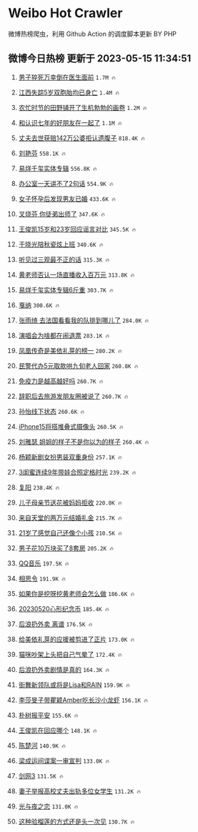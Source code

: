 # Weibo Hot Crawler 



微博热榜爬虫，利用 Github Action 的调度脚本更新 BY PHP 


## 微博今日热榜 更新于 2023-05-15 11:34:51 
1. [男子猝死万幸倒在医生面前](https://s.weibo.com/weibo?q=%23%E7%94%B7%E5%AD%90%E7%8C%9D%E6%AD%BB%E4%B8%87%E5%B9%B8%E5%80%92%E5%9C%A8%E5%8C%BB%E7%94%9F%E9%9D%A2%E5%89%8D%23&t=31&band_rank=1&Refer=top) `1.7M 🔥` 

1. [江西失踪5岁双胞胎均已身亡](https://s.weibo.com/weibo?q=%23%E6%B1%9F%E8%A5%BF%E5%A4%B1%E8%B8%AA5%E5%B2%81%E5%8F%8C%E8%83%9E%E8%83%8E%E5%9D%87%E5%B7%B2%E8%BA%AB%E4%BA%A1%23&t=31&band_rank=2&Refer=top) `1.4M 🔥` 

1. [农忙时节的田野铺开了生机勃勃的画卷](https://s.weibo.com/weibo?q=%23%E5%86%9C%E5%BF%99%E6%97%B6%E8%8A%82%E7%9A%84%E7%94%B0%E9%87%8E%E9%93%BA%E5%BC%80%E4%BA%86%E7%94%9F%E6%9C%BA%E5%8B%83%E5%8B%83%E7%9A%84%E7%94%BB%E5%8D%B7%23&t=31&band_rank=3&Refer=top) `1.2M 🔥` 

1. [和认识七年的好朋友在一起了](https://s.weibo.com/weibo?q=%23%E5%92%8C%E8%AE%A4%E8%AF%86%E4%B8%83%E5%B9%B4%E7%9A%84%E5%A5%BD%E6%9C%8B%E5%8F%8B%E5%9C%A8%E4%B8%80%E8%B5%B7%E4%BA%86%23&t=31&band_rank=4&Refer=top) `1.1M 🔥` 

1. [丈夫去世获赔142万公婆拒认遗腹子](https://s.weibo.com/weibo?q=%23%E4%B8%88%E5%A4%AB%E5%8E%BB%E4%B8%96%E8%8E%B7%E8%B5%94142%E4%B8%87%E5%85%AC%E5%A9%86%E6%8B%92%E8%AE%A4%E9%81%97%E8%85%B9%E5%AD%90%23&t=31&band_rank=5&Refer=top) `818.4K 🔥` 

1. [刘艳芬](https://s.weibo.com/weibo?q=%E5%88%98%E8%89%B3%E8%8A%AC&t=31&band_rank=6&Refer=top) `558.1K 🔥` 

1. [易烊千玺实体专辑](https://s.weibo.com/weibo?q=%E6%98%93%E7%83%8A%E5%8D%83%E7%8E%BA%E5%AE%9E%E4%BD%93%E4%B8%93%E8%BE%91&t=31&band_rank=7&Refer=top) `556.8K 🔥` 

1. [办公室一天讲不了2句话](https://s.weibo.com/weibo?q=%23%E5%8A%9E%E5%85%AC%E5%AE%A4%E4%B8%80%E5%A4%A9%E8%AE%B2%E4%B8%8D%E4%BA%862%E5%8F%A5%E8%AF%9D%23&t=31&band_rank=8&Refer=top) `554.9K 🔥` 

1. [女子怀孕后发现男友已婚](https://s.weibo.com/weibo?q=%23%E5%A5%B3%E5%AD%90%E6%80%80%E5%AD%95%E5%90%8E%E5%8F%91%E7%8E%B0%E7%94%B7%E5%8F%8B%E5%B7%B2%E5%A9%9A%23&t=31&band_rank=9&Refer=top) `433.6K 🔥` 

1. [叉烧芬 你徒弟出师了](https://s.weibo.com/weibo?q=%E5%8F%89%E7%83%A7%E8%8A%AC%20%E4%BD%A0%E5%BE%92%E5%BC%9F%E5%87%BA%E5%B8%88%E4%BA%86&t=31&band_rank=10&Refer=top) `347.6K 🔥` 

1. [王俊凯15岁和23岁回应谣言对比](https://s.weibo.com/weibo?q=%23%E7%8E%8B%E4%BF%8A%E5%87%AF15%E5%B2%81%E5%92%8C23%E5%B2%81%E5%9B%9E%E5%BA%94%E8%B0%A3%E8%A8%80%E5%AF%B9%E6%AF%94%23&t=31&band_rank=11&Refer=top) `345.5K 🔥` 

1. [于晓光陪秋瓷炫上班](https://s.weibo.com/weibo?q=%23%E4%BA%8E%E6%99%93%E5%85%89%E9%99%AA%E7%A7%8B%E7%93%B7%E7%82%AB%E4%B8%8A%E7%8F%AD%23&t=31&band_rank=12&Refer=top) `340.6K 🔥` 

1. [听见过三观最不正的话](https://s.weibo.com/weibo?q=%23%E5%90%AC%E8%A7%81%E8%BF%87%E4%B8%89%E8%A7%82%E6%9C%80%E4%B8%8D%E6%AD%A3%E7%9A%84%E8%AF%9D%23&t=31&band_rank=13&Refer=top) `315.3K 🔥` 

1. [黄老师否认一场直播收入百万元](https://s.weibo.com/weibo?q=%23%E9%BB%84%E8%80%81%E5%B8%88%E5%90%A6%E8%AE%A4%E4%B8%80%E5%9C%BA%E7%9B%B4%E6%92%AD%E6%94%B6%E5%85%A5%E7%99%BE%E4%B8%87%E5%85%83%23&t=31&band_rank=14&Refer=top) `313.8K 🔥` 

1. [易烊千玺实体专辑6斤重](https://s.weibo.com/weibo?q=%E6%98%93%E7%83%8A%E5%8D%83%E7%8E%BA%E5%AE%9E%E4%BD%93%E4%B8%93%E8%BE%916%E6%96%A4%E9%87%8D&t=31&band_rank=15&Refer=top) `303.7K 🔥` 

1. [戛纳](https://s.weibo.com/weibo?q=%E6%88%9B%E7%BA%B3&t=31&band_rank=16&Refer=top) `300.6K 🔥` 

1. [张雨绮 去法国看看我的队排到哪儿了](https://s.weibo.com/weibo?q=%E5%BC%A0%E9%9B%A8%E7%BB%AE%20%E5%8E%BB%E6%B3%95%E5%9B%BD%E7%9C%8B%E7%9C%8B%E6%88%91%E7%9A%84%E9%98%9F%E6%8E%92%E5%88%B0%E5%93%AA%E5%84%BF%E4%BA%86&t=31&band_rank=17&Refer=top) `284.0K 🔥` 

1. [演唱会为啥都在闹退票](https://s.weibo.com/weibo?q=%23%E6%BC%94%E5%94%B1%E4%BC%9A%E4%B8%BA%E5%95%A5%E9%83%BD%E5%9C%A8%E9%97%B9%E9%80%80%E7%A5%A8%23&t=31&band_rank=18&Refer=top) `283.1K 🔥` 

1. [凤凰传奇是美依礼芽的榜一](https://s.weibo.com/weibo?q=%23%E5%87%A4%E5%87%B0%E4%BC%A0%E5%A5%87%E6%98%AF%E7%BE%8E%E4%BE%9D%E7%A4%BC%E8%8A%BD%E7%9A%84%E6%A6%9C%E4%B8%80%23&t=31&band_rank=19&Refer=top) `280.2K 🔥` 

1. [民警代办5元取款哄九旬老人回家](https://s.weibo.com/weibo?q=%23%E6%B0%91%E8%AD%A6%E4%BB%A3%E5%8A%9E5%E5%85%83%E5%8F%96%E6%AC%BE%E5%93%84%E4%B9%9D%E6%97%AC%E8%80%81%E4%BA%BA%E5%9B%9E%E5%AE%B6%23&t=31&band_rank=20&Refer=top) `260.8K 🔥` 

1. [免疫力是越高越好吗](https://s.weibo.com/weibo?q=%23%E5%85%8D%E7%96%AB%E5%8A%9B%E6%98%AF%E8%B6%8A%E9%AB%98%E8%B6%8A%E5%A5%BD%E5%90%97%23&t=31&band_rank=21&Refer=top) `260.7K 🔥` 

1. [辞职后去旅游发朋友圈被说了](https://s.weibo.com/weibo?q=%23%E8%BE%9E%E8%81%8C%E5%90%8E%E5%8E%BB%E6%97%85%E6%B8%B8%E5%8F%91%E6%9C%8B%E5%8F%8B%E5%9C%88%E8%A2%AB%E8%AF%B4%E4%BA%86%23&t=31&band_rank=22&Refer=top) `260.7K 🔥` 

1. [孙怡线下状态](https://s.weibo.com/weibo?q=%23%E5%AD%99%E6%80%A1%E7%BA%BF%E4%B8%8B%E7%8A%B6%E6%80%81%23&t=31&band_rank=23&Refer=top) `260.6K 🔥` 

1. [iPhone15将搭堆叠式摄像头](https://s.weibo.com/weibo?q=%23iPhone15%E5%B0%86%E6%90%AD%E5%A0%86%E5%8F%A0%E5%BC%8F%E6%91%84%E5%83%8F%E5%A4%B4%23&t=31&band_rank=24&Refer=top) `260.5K 🔥` 

1. [刘雅瑟 姐姐的样子不是你以为的样子](https://s.weibo.com/weibo?q=%E5%88%98%E9%9B%85%E7%91%9F%20%E5%A7%90%E5%A7%90%E7%9A%84%E6%A0%B7%E5%AD%90%E4%B8%8D%E6%98%AF%E4%BD%A0%E4%BB%A5%E4%B8%BA%E7%9A%84%E6%A0%B7%E5%AD%90&t=31&band_rank=25&Refer=top) `260.4K 🔥` 

1. [杨颖新剧女扮男装双重身份](https://s.weibo.com/weibo?q=%23%E6%9D%A8%E9%A2%96%E6%96%B0%E5%89%A7%E5%A5%B3%E6%89%AE%E7%94%B7%E8%A3%85%E5%8F%8C%E9%87%8D%E8%BA%AB%E4%BB%BD%23&t=31&band_rank=26&Refer=top) `257.1K 🔥` 

1. [3闺蜜连续9年带娃合照定格时光](https://s.weibo.com/weibo?q=%233%E9%97%BA%E8%9C%9C%E8%BF%9E%E7%BB%AD9%E5%B9%B4%E5%B8%A6%E5%A8%83%E5%90%88%E7%85%A7%E5%AE%9A%E6%A0%BC%E6%97%B6%E5%85%89%23&t=31&band_rank=27&Refer=top) `239.2K 🔥` 

1. [复阳](https://s.weibo.com/weibo?q=%E5%A4%8D%E9%98%B3&t=31&band_rank=28&Refer=top) `238.4K 🔥` 

1. [儿子母亲节送花被妈妈拒收](https://s.weibo.com/weibo?q=%23%E5%84%BF%E5%AD%90%E6%AF%8D%E4%BA%B2%E8%8A%82%E9%80%81%E8%8A%B1%E8%A2%AB%E5%A6%88%E5%A6%88%E6%8B%92%E6%94%B6%23&t=31&band_rank=29&Refer=top) `220.0K 🔥` 

1. [来自天堂的两万元结婚礼金](https://s.weibo.com/weibo?q=%23%E6%9D%A5%E8%87%AA%E5%A4%A9%E5%A0%82%E7%9A%84%E4%B8%A4%E4%B8%87%E5%85%83%E7%BB%93%E5%A9%9A%E7%A4%BC%E9%87%91%23&t=31&band_rank=30&Refer=top) `215.7K 🔥` 

1. [21岁了感觉自己还像个小孩](https://s.weibo.com/weibo?q=%2321%E5%B2%81%E4%BA%86%E6%84%9F%E8%A7%89%E8%87%AA%E5%B7%B1%E8%BF%98%E5%83%8F%E4%B8%AA%E5%B0%8F%E5%AD%A9%23&t=31&band_rank=31&Refer=top) `210.5K 🔥` 

1. [男子花10万块买了8套房](https://s.weibo.com/weibo?q=%23%E7%94%B7%E5%AD%90%E8%8A%B110%E4%B8%87%E5%9D%97%E4%B9%B0%E4%BA%868%E5%A5%97%E6%88%BF%23&t=31&band_rank=32&Refer=top) `205.2K 🔥` 

1. [QQ音乐](https://s.weibo.com/weibo?q=QQ%E9%9F%B3%E4%B9%90&t=31&band_rank=33&Refer=top) `197.5K 🔥` 

1. [相思令](https://s.weibo.com/weibo?q=%E7%9B%B8%E6%80%9D%E4%BB%A4&t=31&band_rank=34&Refer=top) `191.9K 🔥` 

1. [如果你是挖呀挖黄老师会怎么做](https://s.weibo.com/weibo?q=%23%E5%A6%82%E6%9E%9C%E4%BD%A0%E6%98%AF%E6%8C%96%E5%91%80%E6%8C%96%E9%BB%84%E8%80%81%E5%B8%88%E4%BC%9A%E6%80%8E%E4%B9%88%E5%81%9A%23&t=31&band_rank=35&Refer=top) `186.6K 🔥` 

1. [20230520心形纪念币](https://s.weibo.com/weibo?q=%2320230520%E5%BF%83%E5%BD%A2%E7%BA%AA%E5%BF%B5%E5%B8%81%23&t=31&band_rank=36&Refer=top) `185.4K 🔥` 

1. [后浪扔外卖 离谱](https://s.weibo.com/weibo?q=%E5%90%8E%E6%B5%AA%E6%89%94%E5%A4%96%E5%8D%96%20%E7%A6%BB%E8%B0%B1&t=31&band_rank=37&Refer=top) `176.5K 🔥` 

1. [给美依礼芽的应援被剪进了正片](https://s.weibo.com/weibo?q=%23%E7%BB%99%E7%BE%8E%E4%BE%9D%E7%A4%BC%E8%8A%BD%E7%9A%84%E5%BA%94%E6%8F%B4%E8%A2%AB%E5%89%AA%E8%BF%9B%E4%BA%86%E6%AD%A3%E7%89%87%23&t=31&band_rank=38&Refer=top) `173.0K 🔥` 

1. [猫咪吵架上头把自己气晕了](https://s.weibo.com/weibo?q=%23%E7%8C%AB%E5%92%AA%E5%90%B5%E6%9E%B6%E4%B8%8A%E5%A4%B4%E6%8A%8A%E8%87%AA%E5%B7%B1%E6%B0%94%E6%99%95%E4%BA%86%23&t=31&band_rank=39&Refer=top) `172.4K 🔥` 

1. [后浪扔外卖剧情是真的](https://s.weibo.com/weibo?q=%23%E5%90%8E%E6%B5%AA%E6%89%94%E5%A4%96%E5%8D%96%E5%89%A7%E6%83%85%E6%98%AF%E7%9C%9F%E7%9A%84%23&t=31&band_rank=40&Refer=top) `164.3K 🔥` 

1. [街舞新领队或将是Lisa和RAIN](https://s.weibo.com/weibo?q=%23%E8%A1%97%E8%88%9E%E6%96%B0%E9%A2%86%E9%98%9F%E6%88%96%E5%B0%86%E6%98%AFLisa%E5%92%8CRAIN%23&t=31&band_rank=41&Refer=top) `159.9K 🔥` 

1. [李莎旻子带瞿颖Amber吃长沙小龙虾](https://s.weibo.com/weibo?q=%23%E6%9D%8E%E8%8E%8E%E6%97%BB%E5%AD%90%E5%B8%A6%E7%9E%BF%E9%A2%96Amber%E5%90%83%E9%95%BF%E6%B2%99%E5%B0%8F%E9%BE%99%E8%99%BE%23&t=31&band_rank=42&Refer=top) `156.1K 🔥` 

1. [朴树报平安](https://s.weibo.com/weibo?q=%23%E6%9C%B4%E6%A0%91%E6%8A%A5%E5%B9%B3%E5%AE%89%23&t=31&band_rank=43&Refer=top) `155.6K 🔥` 

1. [王俊凯在回应哪个](https://s.weibo.com/weibo?q=%23%E7%8E%8B%E4%BF%8A%E5%87%AF%E5%9C%A8%E5%9B%9E%E5%BA%94%E5%93%AA%E4%B8%AA%23&t=31&band_rank=44&Refer=top) `148.1K 🔥` 

1. [陈楚河](https://s.weibo.com/weibo?q=%E9%99%88%E6%A5%9A%E6%B2%B3&t=31&band_rank=45&Refer=top) `140.9K 🔥` 

1. [梁成运间谍案一审宣判](https://s.weibo.com/weibo?q=%23%E6%A2%81%E6%88%90%E8%BF%90%E9%97%B4%E8%B0%8D%E6%A1%88%E4%B8%80%E5%AE%A1%E5%AE%A3%E5%88%A4%23&t=31&band_rank=46&Refer=top) `133.0K 🔥` 

1. [剑网3](https://s.weibo.com/weibo?q=%E5%89%91%E7%BD%913&t=31&band_rank=47&Refer=top) `131.5K 🔥` 

1. [妻子举报高校丈夫出轨多位女学生](https://s.weibo.com/weibo?q=%23%E5%A6%BB%E5%AD%90%E4%B8%BE%E6%8A%A5%E9%AB%98%E6%A0%A1%E4%B8%88%E5%A4%AB%E5%87%BA%E8%BD%A8%E5%A4%9A%E4%BD%8D%E5%A5%B3%E5%AD%A6%E7%94%9F%23&t=31&band_rank=48&Refer=top) `131.2K 🔥` 

1. [光与夜之恋](https://s.weibo.com/weibo?q=%E5%85%89%E4%B8%8E%E5%A4%9C%E4%B9%8B%E6%81%8B&t=31&band_rank=49&Refer=top) `131.0K 🔥` 

1. [这种验榴莲的方式还是头一次见](https://s.weibo.com/weibo?q=%23%E8%BF%99%E7%A7%8D%E9%AA%8C%E6%A6%B4%E8%8E%B2%E7%9A%84%E6%96%B9%E5%BC%8F%E8%BF%98%E6%98%AF%E5%A4%B4%E4%B8%80%E6%AC%A1%E8%A7%81%23&t=31&band_rank=50&Refer=top) `130.7K 🔥` 

